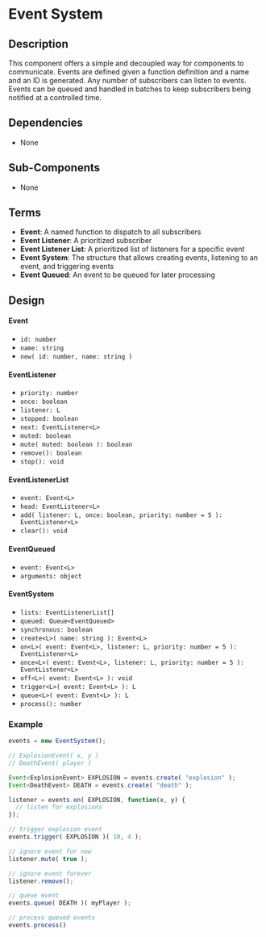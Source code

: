 # Event System

## Description

This component offers a simple and decoupled way for components to communicate. Events are defined given a function definition and a name and an ID is generated. Any number of subscribers can listen to events. Events can be queued and handled in batches to keep subscribers being notified at a controlled time.

## Dependencies

- None

## Sub-Components

- None

## Terms

- **Event**: A named function to dispatch to all subscribers
- **Event Listener**: A prioritized subscriber
- **Event Listener List**: A prioritized list of listeners for a specific event
- **Event System**: The structure that allows creating events, listening to an event, and triggering events
- **Event Queued**: An event to be queued for later processing

## Design

#### Event<L>
- `id: number`
- `name: string`
- `new( id: number, name: string )`

#### EventListener<L>
- `priority: number`
- `once: boolean`
- `listener: L`
- `stopped: boolean`
- `next: EventListener<L>`
- `muted: boolean`
- `mute( muted: boolean ): boolean`
- `remove(): boolean`
- `stop(): void`

#### EventListenerList<L>
- `event: Event<L>`
- `head: EventListener<L>`
- `add( listener: L, once: boolean, priority: number = 5 ): EventListener<L>`
- `clear(): void`

#### EventQueued<L>
- `event: Event<L>`
- `arguments: object`

#### EventSystem
- `lists: EventListenerList[]`
- `queued: Queue<EventQueued>`
- `synchronous: boolean`
- `create<L>( name: string ): Event<L>`
- `on<L>( event: Event<L>, listener: L, priority: number = 5 ): EventListener<L>`
- `once<L>( event: Event<L>, listener: L, priority: number = 5 ): EventListener<L>`
- `off<L>( event: Event<L> ): void`
- `trigger<L>( event: Event<L> ): L`
- `queue<L>( event: Event<L> ): L`
- `process(): number`

### Example

```javascript
events = new EventSystem();

// ExplosionEvent( x, y )
// DeathEvent( player )

Event<ExplosionEvent> EXPLOSION = events.create( "explosion" );
Event<DeathEvent> DEATH = events.create( "death" );

listener = events.on( EXPLOSION, function(x, y) {
  // listen for explosions
});

// trigger explosion event
events.trigger( EXPLOSION )( 10, 4 );

// ignore event for now
listener.mute( true );

// ignore event forever
listener.remove();

// queue event
events.queue( DEATH )( myPlayer );

// process queued events
events.process()
```
